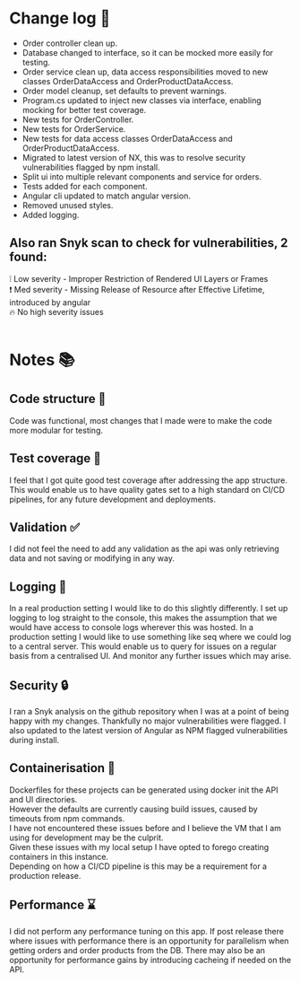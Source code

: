 # Change log :book:

- Order controller clean up.
- Database changed to interface, so it can be mocked more easily for testing.
- Order service clean up, data access responsibilities moved to new classes OrderDataAccess and OrderProductDataAccess.
- Order model cleanup, set defaults to prevent warnings.
- Program.cs updated to inject new classes via interface, enabling mocking for better test coverage.
- New tests for OrderController.
- New tests for OrderService.
- New tests for data access classes OrderDataAccess and OrderProductDataAccess.
- Migrated to latest version of NX, this was to resolve security vulnerabilities flagged by npm install.
- Split ui into multiple relevant components and service for orders.
- Tests added for each component.
- Angular cli updated to match angular version.
- Removed unused styles.
- Added logging.

##  Also ran Snyk scan to check for vulnerabilities, 2 found:

:grey_exclamation: Low severity - Improper Restriction of Rendered UI Layers or Frames<br>
:exclamation:  Med severity - Missing Release of Resource after Effective Lifetime, introduced by angular<br>
:fire:  No high severity  issues<br><br>

# Notes :books:

## Code structure :moyai:

Code was functional, most changes that I made were to make the code more modular for testing.

## Test coverage :vertical_traffic_light:

I feel that I got quite good test coverage after addressing the app structure.
This would enable us to have quality gates set to a high standard on CI/CD pipelines, for any future development and deployments.

## Validation :white_check_mark:

I did not feel the need to add any validation as the api was only retrieving data and not saving or modifying in any way.

## Logging :memo:

In a real production setting I would like to do this slightly differently.
I set up logging to log straight to the console, this makes the assumption that we would have access to console logs wherever this was hosted.
In a production setting I would like to use something like seq where we could log to a central server.
This would enable us to query for issues on a regular basis from a centralised UI.
And monitor any further issues which may arise.

## Security :lock:

I ran a Snyk analysis on the github repository when I was at a point of being happy with my changes.
Thankfully no major vulnerabilities were flagged.
I also updated to the latest version of Angular as NPM flagged vulnerabilities during install.

## Containerisation :gift:

Dockerfiles for these projects can be generated using docker init the API and UI directories.<br>
However the defaults are currently causing build issues, caused by timeouts from npm commands.<br> 
I have not encountered these issues before and I believe the VM that I am using for development may be the culprit.<br>
Given these issues with my local setup I have opted to forego creating containers in this instance.<br>
Depending on how a CI/CD pipeline is this may be a requirement for a production release.<br>

## Performance :hourglass:

I did not perform any performance tuning on this app.
If post release there where issues with performance there is an opportunity for parallelism when getting orders and order products from the DB.
There may also be an opportunity for performance gains by introducing cacheing if needed on the API.
